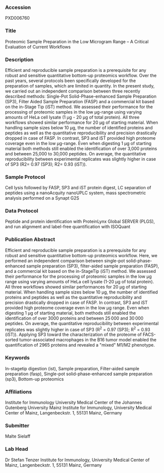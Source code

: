 ### Accession
PXD006760

### Title
Proteomic Sample Preparation in the Low Microgram Range – A Critical Evaluation of Current Workflows

### Description
Efficient and reproducible sample preparation is a prerequisite for any robust and sensitive quantitative bottom-up proteomics workflow. Over the past years, several protocols been specifically developed for the preparation of samples, which are limited in quantity. In the present study, we carried out an independent comparison between three recently described methods: Single-Pot Solid-Phase-enhanced Sample Preparation (SP3), Filter Aided Sample Preparation (FASP) and a commercial kit based on the in-Stage Tip (iST) method.  We assessed their performance for the processing of proteomic samples in the low μg-range using varying amounts of HeLa cell lysate (1 µg - 20 μg of total protein). All three workflows showed similar performance for 20 µg of starting material.  When handling sample sizes below 10 µg, the number of identified proteins and peptides as well as the quantitative reproducibility and precision drastically dropped in case of FASP. In contrast, SP3 and iST provided high proteome coverage even in the low µg-range. Even when digesting 1 µg of starting material both methods still enabled the identification of over 3,000 proteins and between 25,000 to 30,000 peptides. On average, the quantitative reproducibility between experimental replicates was slightly higher in case of SP3 (R2= 0.97 (SP3); R2= 0.93 (iST)).

### Sample Protocol
Cell lysis followed by FASP, SP3 and iST protein digest, LC separation of peptides using a nanoAcquity nanoUPLC system, mass spectrometric analysis performed on a Synapt G2S

### Data Protocol
Peptide and protein identification with ProteinLynx Global SERVER (PLGS), and run alignment and label-free quantification with ISOQuant

### Publication Abstract
Efficient and reproducible sample preparation is a prerequisite for any robust and sensitive quantitative bottom-up proteomics workflow. Here, we performed an independent comparison between single-pot solid-phase-enhanced sample preparation (SP3), filter-aided sample preparation (FASP), and a commercial kit based on the in-StageTip (iST) method. We assessed their performance for the processing of proteomic samples in the low &#x3bc;g range using varying amounts of HeLa cell lysate (1-20 &#x3bc;g of total protein). All three workflows showed similar performances for 20 &#x3bc;g of starting material. When handling sample sizes below 10 &#x3bc;g, the number of identified proteins and peptides as well as the quantitative reproducibility and precision drastically dropped in case of FASP. In contrast, SP3 and iST provided high proteome coverage even in the low &#x3bc;g range. Even when digesting 1 &#x3bc;g of starting material, both methods still enabled the identification of over 3000 proteins and between 25&#x202f;000 and 30&#x202f;000 peptides. On average, the quantitative reproducibility between experimental replicates was slightly higher in case of SP3 (R<sup>2</sup> = 0.97 (SP3); R<sup>2</sup> = 0.93 (iST)). Applying SP3 toward the characterization of the proteome of FACS-sorted tumor-associated macrophages in the B16 tumor model enabled the quantification of 2965 proteins and revealed a "mixed" M1/M2 phenotype.

### Keywords
In-stagetip digestion (ist), Sample preparation, Filter-aided sample preparation (fasp), Single-pot solid-phase-enhanced sample preparation (sp3), Bottom-up proteomics

### Affiliations
Institute for Immunology
University Medical Center of the Johannes Gutenberg University Mainz
Institute for Immunology, University Medical Center of Mainz, Langenbeckstr. 1, 55131 Mainz, Germany

### Submitter
Malte Sielaff

### Lab Head
Dr Stefan Tenzer
Institute for Immunology, University Medical Center of Mainz, Langenbeckstr. 1, 55131 Mainz, Germany


